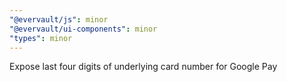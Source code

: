 ```yaml
---
"@evervault/js": minor
"@evervault/ui-components": minor
"types": minor
---
```


Expose last four digits of underlying card number for Google Pay
